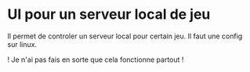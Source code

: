 # UI pour un serveur local de jeu
Il permet de controler un serveur local pour certain jeu. Il faut une config sur linux.

! Je n'ai pas fais en sorte que cela fonctionne partout ! 
